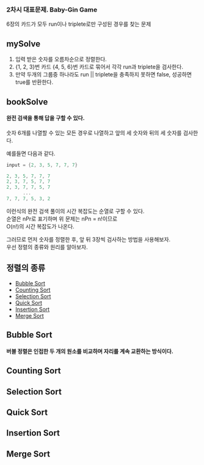 ### 2차시 대표문제. Baby-Gin Game   
6장의 카드가 모두 run이나 triplete로만 구성된 경우를 찾는 문제

## mySolve
1. 입력 받은 숫자를 오름차순으로 정렬한다.   
2. {1, 2, 3}번 카드 {4, 5, 6}번 카드로 묶어서 각각 run과 triplete을 검사한다.
3. 만약 두개의 그룹중 하나라도 run || triplete을 충족하지 못하면 false, 성공하면 true를 반환한다.


## bookSolve
#### 완전 검색을 통해 답을 구할 수 있다.   
숫자 6개를 나열할 수 있는 모든 경우로 나열하고 앞의 세 숫자와 뒤의 세 숫자를 검사한다.   

예를들면 다음과 같다.
``` c
input = {2, 3, 5, 7, 7, 7}

2, 3, 5, 7, 7, 7
2, 3, 7, 5, 7, 7
2, 3, 7, 7, 5, 7
      ...
7, 7, 7, 5, 3, 2
```

이런식의 완전 검색 풀이의 시간 복잡도는 순열로 구할 수 있다.   
순열은 nPr로 표기하며 위 문제는 nPn = n!이므로   
O(n!)의 시간 복잡도가 나온다.     

그러므로 먼저 숫자를 정렬한 후, 앞 뒤 3장씩 검사하는 방법을 사용해보자.   
우선 정렬의 종류와 원리를 알아보자.

## 정렬의 종류
- [Bubble Sort](#bubble-sort)
- [Counting Sort](#counting-sort)
- [Selection Sort](#selection-sort)
- [Quick Sort](#quick-sort)
- [Insertion Sort](#insertion-sort)
- [Merge Sort](#merge-sort)

## Bubble Sort
#### 버블 정렬은 인접한 두 개의 원소를 비교하며 자리를 계속 교환하는 방식이다.   




## Counting Sort
## Selection Sort
## Quick Sort
## Insertion Sort
## Merge Sort

